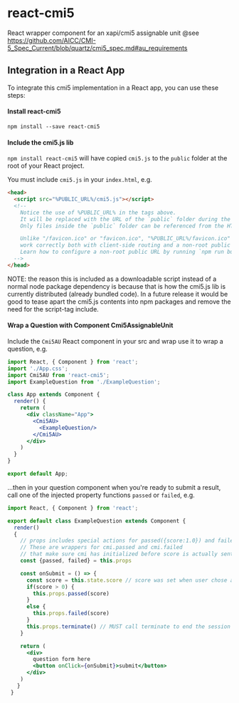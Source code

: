 # react-cmi5
React wrapper component for an xapi/cmi5 assignable unit @see https://github.com/AICC/CMI-5_Spec_Current/blob/quartz/cmi5_spec.md#au_requirements

## Integration in a React App

To integrate this cmi5 implementation in a React app, you can use these steps:

#### Install react-cmi5

```
npm install --save react-cmi5
```

#### Include the cmi5.js lib

`npm install react-cmi5` will have copied `cmi5.js` to the `public` folder at the root of your React project.

You must include ```cmi5.js``` in your ```index.html```, e.g.

```html
<head>
  <script src="%PUBLIC_URL%/cmi5.js"></script>
  <!--
    Notice the use of %PUBLIC_URL% in the tags above.
    It will be replaced with the URL of the `public` folder during the build.
    Only files inside the `public` folder can be referenced from the HTML.

    Unlike "/favicon.ico" or "favicon.ico", "%PUBLIC_URL%/favicon.ico" will
    work correctly both with client-side routing and a non-root public URL.
    Learn how to configure a non-root public URL by running `npm run build`.
  -->
</head>
```

NOTE: the reason this is included as a downloadable script instead of a normal node package dependency is because that is how the cmi5.js lib is currently distributed (already bundled code). In a future release it would be good to tease apart the cmi5.js contents into npm packages and remove the need for the script-tag include.

#### Wrap a Question with Component Cmi5AssignableUnit

Include the ```Cmi5AU``` React component in your src and wrap use it to wrap a question, e.g.

```jsx
import React, { Component } from 'react';
import './App.css';
import Cmi5AU from 'react-cmi5';
import ExampleQuestion from './ExampleQuestion';

class App extends Component {
  render() {
    return (
      <div className="App">
        <Cmi5AU>
          <ExampleQuestion/>
        </Cmi5AU>
      </div>
    )
  }
}

export default App;
```

...then in your question component when you're ready to submit a result, call one of the injected property functions `passed` or `failed`, e.g.

```jsx
import React, { Component } from 'react';

export default class ExampleQuestion extends Component {
  render()
  {
    // props includes special actions for passed({score:1.0}) and failed({score: 0.0 })
    // These are wrappers for cmi.passed and cmi.failed
    // that make sure cmi has initialized before score is actually sent
    const {passed, failed} = this.props

    const onSubmit = () => {
      const score = this.state.score // score was set when user chose a radio-button answer
      if(score > 0) {
        this.props.passed(score)
      }
      else {
        this.props.failed(score)
      }
      this.props.terminate() // MUST call terminate to end the session
    }

    return (
      <div>
        question form here
        <button onClick={onSubmit}>submit</button>
      </div>
    )
   }
 }

```

